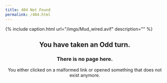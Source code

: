 ```yaml
---
title: 404 Not Found
permalink: /404.html
---
```


{% include caption.html url="/imgs/Mud_wired.avif" description="" %}

<center>
<h2>You have taken an Odd turn.</h2>
<h3>There is no page here.</h3>
<p>You either clicked on a malformed link or opened something that does not exist anymore.</p>
</center>
